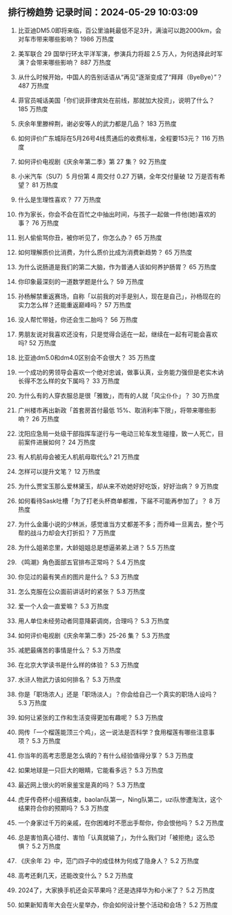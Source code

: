 
## 排行榜趋势 记录时间：2024-05-29 10:03:09
  
  1. 比亚迪DM5.0即将来临，百公里油耗最低不足3升，满油可以跑2000km，会对车市带来哪些影响？ 1986 万热度
    
  2. 美军联合 29 国举行环太平洋军演，参演兵力将超 2.5 万人，为何选择此时军演？会带来哪些影响？ 887 万热度
    
  3. 从什么时候开始，中国人的告别话语从“再见”逐渐变成了“拜拜（ByeBye）”？ 487 万热度
    
  4. 菲官员喊话美国「你们说菲律宾处在前线，那就加大投资」，说明了什么？ 185 万热度
    
  5. 庆余年里滕梓荆，谢必安等人的武力都是几品？ 183 万热度
    
  6. 如何评价广东城际在5月26号4线贯通后的收费标准，全程要153元？ 116 万热度
    
  7. 如何评价电视剧《庆余年第二季》第 27 集？ 92 万热度
    
  8. 小米汽车（SU7）5 月份第 4 周交付 0.27 万辆，全年交付量破 12 万是否有希望？ 81 万热度
    
  9. 什么是生理性喜欢？ 77 万热度
    
  10. 作为家长，你会不会在百忙之中抽出时间，与孩子一起做一件他(她)喜欢的事？ 76 万热度
    
  11. 别人偷偷骂你丑，被你听见了，你怎么办？ 65 万热度
    
  12. 如何理解质价比消费，为什么质价比成为消费新趋势？ 65 万热度
    
  13. 为什么说肠道是我们的第二大脑，作为普通人该如何养护肠胃？ 65 万热度
    
  14. 你印象最深刻的一道数学题是什么？ 59 万热度
    
  15. 孙杨解禁重返赛场，自称「以前我的对手是别人，现在是自己」，孙杨现在的实力怎么样？还能重返巅峰吗？ 57 万热度
    
  16. 没人帮忙带娃，你还会生二胎吗？ 56 万热度
    
  17. 男朋友说对我喜欢还没有，只是觉得合适在一起，继续在一起有可能会喜欢吗? 52 万热度
    
  18. 比亚迪dm5.0和dm4.0区别会不会很大？ 35 万热度
    
  19. 一个成功的男领导会喜欢一个绝对忠诚，做事认真，业务能力强但是老实木讷长得不怎么样的女下属吗？ 33 万热度
    
  20. 为什么有的人穿衣服总是很「雅致」，而有的人就「风尘仆仆」？ 30 万热度
    
  21. 广州楼市再出新政「首套房首付最低 15%、取消利率下限」，将带来哪些影响？ 26 万热度
    
  22. 沈阳应急局一处级干部指挥车逆行与一电动三轮车发生碰撞，致一人死亡，目前案件进展如何？ 24 万热度
    
  23. 有人机航母会被无人机航母取代么? 21 万热度
    
  24. 怎样可以提升文笔？ 12 万热度
    
  25. 为什么贾宝玉那么爱林黛玉，却从来不劝她好好吃饭，好好治病？ 9 万热度
    
  26. 如何看待Sask吐槽「为了打老头杯商单都推，下届不可能再参加了」？ 8 万热度
    
  27. 为什么金庸小说的少林派，感觉谁当方丈都差不多；而乔峰一旦离去，整个丐帮的战斗力却会大打折扣？ 7 万热度
    
  28. 为什么姐弟恋里，大龄姐姐总是想逼弟弟上进？ 5.5 万热度
    
  29. 《鸣潮》角色面部五官排布正常吗？ 5.4 万热度
    
  30. 你见过的最有笑点的图片是什么？ 5.3 万热度
    
  31. 怎么克服在公众面前讲话时的紧张？ 5.3 万热度
    
  32. 爱一个人会一直爱嘛？ 5.3 万热度
    
  33. 用人单位未经劳动者同意降薪调岗，合理吗？ 5.3 万热度
    
  34. 如何评价电视剧《庆余年第二季》25-26 集？ 5.3 万热度
    
  35. 减肥最痛苦的事情是什么？ 5.3 万热度
    
  36. 在北京大学读书是什么样的体验？ 5.3 万热度
    
  37. 水浒人物武力该如何排名？ 5.3 万热度
    
  38. 你是「职场浓人」还是「职场淡人」？你会给自己一个真实的职场人设吗？ 5.3 万热度
    
  39. 如何让紧张的工作和生活变得更加有趣呢？ 5.3 万热度
    
  40. 网传「一个榴莲能顶三个鸡」，这一说法是否科学？食用榴莲有哪些注意事项？ 5.3 万热度
    
  41. 你当年的高考志愿是怎么填的？有什么经验值得分享？ 5.3 万热度
    
  42. 如果地球是一只巨大的眼睛，它能看多远？ 5.3 万热度
    
  43. 最近网上很火的听泉鉴宝是真的吗？ 5.3 万热度
    
  44. 虎牙传奇杯小组赛结束，baolan队第一，Ning队第二，uzi队惨遭淘汰，这个结果符合你的预期吗？ 5.3 万热度
    
  45. 一个身家过千万的亲戚，在你困难时不愿出手帮你，你会恨他吗？ 5.2 万热度
    
  46. 总是害怕真心错付、害怕「认真就输了」，为什么我们对「被拒绝」这么恐惧？ 5.2 万热度
    
  47. 《庆余年 2》中，范门四子中的成佳林为何成了隐身人？ 5.2 万热度
    
  48. 高考还剩几天，还能改变什么？ 5.2 万热度
    
  49. 2024了，大家换手机还会买苹果吗？还是选择华为和小米了？ 5.2 万热度
    
  50. 如果新知青年大会在火星举办，你会如何设计整个活动和会场？ 5.2 万热度
    